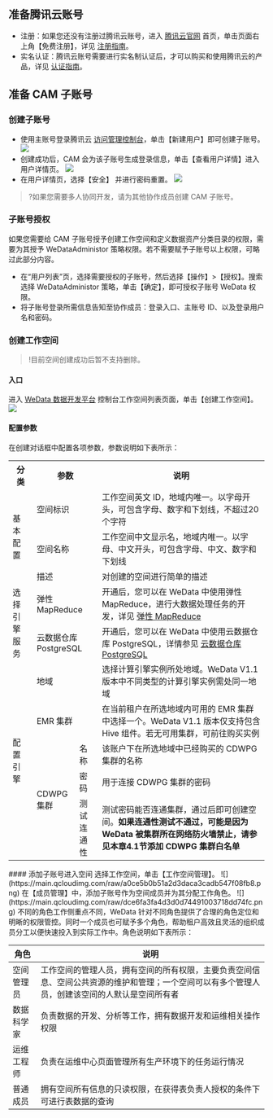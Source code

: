## 准备腾讯云账号
- 注册：如果您还没有注册过腾讯云账号，进入 [腾讯云官网](https://cloud.tencent.com/) 首页，单击页面右上角【免费注册】，详见 [注册指南](https://cloud.tencent.com/document/product/378/17985)。
- 实名认证：腾讯云账号需要进行实名制认证后，才可以购买和使用腾讯云的产品，详见 [认证指南](https://cloud.tencent.com/document/product/378/3629)。

## 准备 CAM 子账号
### 创建子账号
- 使用主账号登录腾讯云 [访问管理控制台](https://console.cloud.tencent.com/cam)，单击【新建用户】即可创建子账号。
![](https://main.qcloudimg.com/raw/003a3abb5e0cf5565b32ae7b38b1c8a7.png)
- 创建成功后，CAM 会为该子账号生成登录信息，单击【查看用户详情】进入用户详情页。
 ![](https://main.qcloudimg.com/raw/96800bd699e659d154c2ac8eca926f59.png)
- 在用户详情页，选择【安全】 并进行密码重置。
 ![](https://main.qcloudimg.com/raw/526d659cb961da70abe06e9074231e24.png)
>?如果您需要多人协同开发，请为其他协作成员创建 CAM 子账号。

### 子账号授权
如果您需要给 CAM 子账号授予创建工作空间和定义数据资产分类目录的权限，需要为其授予 WeDataAdministor 策略权限。若不需要赋予子账号以上权限，可略过此部分内容。
 - 在“用户列表”页，选择需要授权的子账号，然后选择【操作】>【授权】。搜索选择 WeDataAdministor 策略，单击【确定】，即可授权子账号 WeData 权限。
 - 将子账号登录所需信息告知至协作成员：登录入口、主账号 ID、以及登录用户名和密码。
### <span id="jump">创建工作空间</span>
>!目前空间创建成功后暂不支持删除。
>
#### 入口
进入 [WeData 数据开发平台](https://console.cloud.tencent.com/wedata/workspace/list) 控制台工作空间列表页面，单击【创建工作空间】。
 ![](https://main.qcloudimg.com/raw/1c264499f8b7b05a73b22c65f8fba95b.png)
#### 配置参数
在创建对话框中配置各项参数，参数说明如下表所示：
<table>
<tr>
<th >分类</th>
<th colspan="2">参数</th>
<th>说明</th>
</tr>
<tr>
<td rowspan="3">基本配置 </td>
<td colspan="2">空间标识</td>
<td>工作空间英文 ID，地域内唯一。以字母开头，可包含字母、数字和下划线，不超过20个字符</td>
</tr>
<tr>
<td colspan="2">空间名称</td>
<td>工作空间中文显示名，地域内唯一。以字母、中文开头，可包含字母、中文、数字和下划线</td>
</tr>
<tr>
<td colspan="2">描述</td>
<td>对创建的空间进行简单的描述 </td>
</tr>
<tr>
<td rowspan="2">选择引擎服务</td>
<td colspan="2">弹性 MapReduce</td>
<td>开通后，您可以在 WeData 中使用弹性 MapReduce，进行大数据处理任务的开发，详见 <a href="https://cloud.tencent.com/product/emr">弹性 MapReduce</a></td>
</tr>
<tr>
<td colspan="2">云数据仓库 PostgreSQL</td>
<td>开通后，您可以在 WeData 中使用云数据仓库 PostgreSQL，详情参见 <a href="https://cloud.tencent.com/product/cdwpg">云数据仓库 PostgreSQL</a></td>
</tr>
<tr>
<td rowspan="5">配置引擎</td>
<td colspan="2">地域</td>
<td>选择计算引擎实例所处地域。WeData V1.1 版本中不同类型的计算引擎实例需处同一地域</td>
</tr>
<tr>
<td colspan="2">EMR 集群</td>
<td>在当前租户在所选地域内可用的 EMR 集群中选择一个。WeData V1.1 版本仅支持包含 Hive 组件。若无可用集群，可前往购买实例</td>
</tr>
<tr>
<td rowspan="3">CDWPG 集群</td>
<td>名称</td>
<td>该账户下在所选地域中已经购买的 CDWPG 集群的名称</td>
</tr>
<tr>
<td>密码</td>
<td>用于连接 CDWPG 集群的密码</td>
</tr>
<tr>
<td>测试连通性</td>
<td>测试密码能否连通集群，通过后即可创建空间。<b>如果连通性测试不通过，可能是因为 WeData 被集群所在网络防火墙禁止，请参见本章4.1节添加 CDWPG 集群白名单</b></td>
</tr>
</table>
#### 添加子账号进入空间
选择工作空间，单击【工作空间管理】。
 ![](https://main.qcloudimg.com/raw/a0ce5b0b51a2d3daca3cadb547f08fb8.png)
在【成员管理】中，添加子账号作为空间成员并为其分配工作角色。
 ![](https://main.qcloudimg.com/raw/dce6fa3fa4d3d0d74491003718dd74fc.png)
不同的角色工作侧重点不同，WeData 针对不同角色提供了合理的角色定位和明晰的权限管控。同时一个成员也可赋予多个角色，帮助租户高效且灵活的组织成员分工以便快速投入到实际工作中。角色说明如下表所示： 
<table>
<thead>
<tr>
<th>角色</th>
<th>说明</th>
</tr>
</thead>
<tbody><tr>
<td>空间管理员</td>
<td>工作空间的管理人员，拥有空间的所有权限，主要负责空间信息、空间公共资源的维护和管理；一个空间可以有多个管理人员，创建该空间的人默认是空间所有者</td>
</tr>
<tr>
<td>数据科学家</td>
<td>负责数据的开发、分析等工作，拥有数据开发和运维相关操作权限</td>
</tr>
<tr>
<td>运维工程师</td>
<td>负责在运维中心页面管理所有生产环境下的任务运行情况</td>
</tr>
<tr>
<td>普通成员</td>
<td>拥有空间所有信息的只读权限，在获得表负责人授权的条件下可进行表数据的查询</td>
</tr>
</tbody></table>
